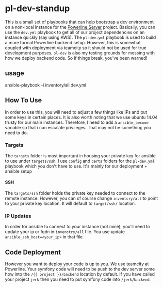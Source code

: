 # pl-dev-standup
This is a small set of playbooks that can help bootstrap a dev environment on a non-local instance for the [Powerline Server]() project. Basically, you can use the `dev.yml` playbook to get all of our project dependencies on an instance quickly (say using AWS). The `pl-dev.yml` playbook is used to build a more formal Powerline backend setup. However, this is somewhat coupled with deployment via teamcity so it should not be used for true development purposes. `pl-dev` is also my testing
grounds for messing with how we deploy backend code. So if things break, you've been warned!

## usage
ansible-playbook -i inventory/all dev.yml

## How To Use
In order to use this, you will need to adjust a few things like IPs and put some keys in certain places. It is also worth noting that we use ubuntu 14.04 trusty for our main instances. Therefore, I need to add a `ansible_become` variable so that i can escalate privileges. That may not be something you need to do. 

### Targets
The `targets` folder is most important in housing your private key for ansible to use under `targets/ssh`. I use `config` and `certs` folders for the `pl-dev.yml` playbook which you don't have to use. It's mainly for our deployment + ansible setup

#### SSH
The `targets/ssh` folder holds the private key needed to connect to the remote instance. However, you can of course change `inventory/all` to point to your private key location. It will default to `target/ssh/` location. 

### IP Updates
In order for ansible to connect to your instance (not mine), you'll need to update your ip or fqdn in `invenotry/all` file.
You use update `ansible_ssh_host=<your_ip>` in that file.

## Code Deployment
However you want to deploy your code is up to you. We use teamcity at Powerline. Your symfony code will need to be push to the dev server some how into the `/{{ project }}/backend` location by default. If you have called your project `jerk` then you need to put symfony code into `/jerk/backend`.


